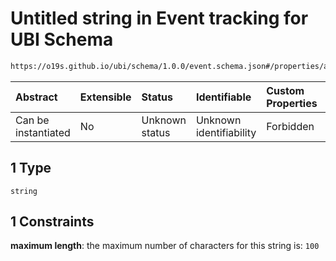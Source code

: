 # Untitled string in Event tracking for UBI Schema

```txt
https://o19s.github.io/ubi/schema/1.0.0/event.schema.json#/properties/action_name/oneOf/1
```



| Abstract            | Extensible | Status         | Identifiable            | Custom Properties | Additional Properties | Access Restrictions | Defined In                                                                      |
| :------------------ | :--------- | :------------- | :---------------------- | :---------------- | :-------------------- | :------------------ | :------------------------------------------------------------------------------ |
| Can be instantiated | No         | Unknown status | Unknown identifiability | Forbidden         | Allowed               | none                | [event.schema.json\*](../../out/1.0.0/event.schema.json "open original schema") |

## 1 Type

`string`

## 1 Constraints

**maximum length**: the maximum number of characters for this string is: `100`
